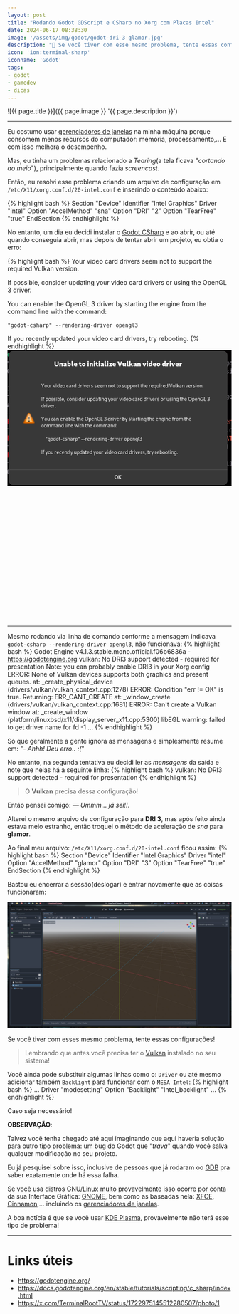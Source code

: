 ```yaml
---
layout: post
title: "Rodando Godot GDScript e CSharp no Xorg com Placas Intel"
date: 2024-06-17 08:38:30
image: '/assets/img/godot/godot-dri-3-glamor.jpg'
description: "🤖 Se você tiver com esse mesmo problema, tente essas configurações!"
icon: 'ion:terminal-sharp'
iconname: 'Godot'
tags:
- godot
- gamedev
- dicas
---
```


![{{ page.title }}]({{ page.image }} '{{ page.description }}')

---

Eu costumo usar [gerenciadores de janelas](https://terminalroot.com.br/tags#wm) na minha máquina porque consomem menos recursos do computador: memória, processamento,... E com isso melhora o desempenho.

Mas, eu tinha um problemas relacionado a *Tearing*(a tela ficava "*cortando ao meio*"), principalmente quando fazia *screencast*.

Então, eu resolvi esse problema criando um arquivo de configuração em `/etc/X11/xorg.conf.d/20-intel.conf` e inserindo o conteúdo abaixo:

{% highlight bash %}
Section "Device"
    Identifier  "Intel Graphics"
    Driver      "intel"
    Option      "AccelMethod"    "sna"
    Option      "DRI"          "2"
    Option     	"TearFree"     "true" 
EndSection
{% endhighlight %}

No entanto, um dia eu decidi instalar o [Godot CSharp](https://terminalroot.com.br/tags#csharp) e ao abrir, ou até quando conseguia abrir, mas depois de tentar abrir um projeto, eu obtia o erro:

{% highlight bash %}
Your video card drivers seem not to support the required Vulkan version.

If possible, consider updating your video card drivers or using the OpenGL 3 driver.

You can enable the OpenGL 3 driver by starting the engine from the
command line with the command:

    "godot-csharp" --rendering-driver opengl3

If you recently updated your video card drivers, try rebooting.
{% endhighlight %}
![Godot erro](/assets/img/godot/err-godot.png)

<!-- SQUARE - GAMES ROOT -->
<script async src="//pagead2.googlesyndication.com/pagead/js/adsbygoogle.js"></script>
<ins class="adsbygoogle"
style="display:inline-block;width:336px;height:280px"
data-ad-client="ca-pub-2838251107855362"
data-ad-slot="5351066970"></ins>
<script>
(adsbygoogle = window.adsbygoogle || []).push({});
</script>

---

Mesmo rodando via linha de comando conforme a mensagem indicava `godot-csharp --rendering-driver opengl3`, não funcionava:
{% highlight bash %}
Godot Engine v4.1.3.stable.mono.official.f06b6836a - https://godotengine.org
vulkan: No DRI3 support detected - required for presentation
Note: you can probably enable DRI3 in your Xorg config
ERROR: None of Vulkan devices supports both graphics and present queues.
   at: _create_physical_device (drivers/vulkan/vulkan_context.cpp:1278)
ERROR: Condition "err != OK" is true. Returning: ERR_CANT_CREATE
   at: _window_create (drivers/vulkan/vulkan_context.cpp:1681)
ERROR: Can't create a Vulkan window
   at: _create_window (platform/linuxbsd/x11/display_server_x11.cpp:5300)
libEGL warning: failed to get driver name for fd -1
...
{% endhighlight %}

Só que geralmente a gente ignora as mensagens e simplesmente resume em: "*- Ahhh! Deu erro.. :(*"

No entanto, na segunda tentativa eu decidi ler as *mensagens* da saída e note que nelas há a seguinte linha:
{% highlight bash %}
vulkan: No DRI3 support detected - required for presentation
{% endhighlight %}
> O **Vulkan** precisa dessa configuração!

Então pensei comigo: *— Ummm... já sei!!*.

Alterei o mesmo arquivo de configuração para **DRI 3**, mas após feito ainda estava meio estranho, então troquei o método de aceleração de *sna* para **glamor**.

Ao final meu arquivo: `/etc/X11/xorg.conf.d/20-intel.conf` ficou assim:
{% highlight bash %}
Section "Device"
    Identifier  "Intel Graphics"
    Driver      "intel"
    Option      "AccelMethod"    "glamor"
    Option      "DRI"          "3"
    Option     	"TearFree"     "true" 
EndSection
{% endhighlight %}

Bastou eu encerrar a sessão(deslogar) e entrar novamente que as coisas funcionaram:

![Godot C# rodando](/assets/img/godot/godot-csharp.jpeg) 

Se você tiver com esses mesmo problema, tente essas configurações!
> Lembrando que antes você precisa ter o [Vulkan](https://www.vulkan.org/) instalado no seu sistema!

Você ainda pode substituir algumas linhas como o: `Driver` ou até mesmo adicionar também `Backlight` para funcionar com o `MESA Intel`:
{% highlight bash %}
...
Driver      "modesetting"
Option     "Backlight"    "Intel_backlight"
...
{% endhighlight %}

Caso seja necessário!

**OBSERVAÇÃO**: 

Talvez você tenha chegado até aqui imaginando que aqui haveria solução para outro tipo problema: um bug do Godot que "*trava*" quando você salva qualquer modificação no seu projeto. 

Eu já pesquisei sobre isso, inclusive de pessoas que já rodaram oo [GDB](https://terminalroot.com.br/2020/06/gdb-a-melhor-ferramenta-para-encontrar-suas-falha-de-segmentacao.html) pra saber exatamente onde há essa falha. 

Se você usa distros [GNU/Linux](https://terminalroot.com.br/tags#gnulinux) muito provavelmente isso ocorre por conta da sua Interface Gráfica: [GNOME](https://terminalroot.com.br/tags#gnome), bem como as baseadas nela: [XFCE](https://xfce.org/), [Cinnamon](https://github.com/linuxmint/cinnamon),... incluindo os [gerenciadores de janelas](https://terminalroot.com.br/tags#wm). 

A boa notícia é que se você usar [KDE Plasma](https://kde.org/pt-br/plasma-desktop/), provavelmente não terá esse tipo de problema!

---

# Links úteis
+ <https://godotengine.org/>
+ <https://docs.godotengine.org/en/stable/tutorials/scripting/c_sharp/index.html>
+ <https://x.com/TerminalRootTV/status/1722975145512280507/photo/1>

